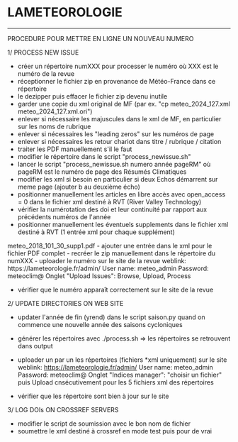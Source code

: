 # LAMETEOROLOGIE
------------------

PROCEDURE POUR METTRE EN LIGNE UN NOUVEAU NUMERO

1/ PROCESS NEW ISSUE
- créer un répertoire numXXX pour processer le numéro où XXX est le numéro de la revue
- réceptionner le fichier zip en provenance de Météo-France dans ce répertoire 
- le dezipper puis effacer le fichier zip devenu inutile
- garder une copie du xml original de MF (par ex. "cp meteo_2024_127.xml meteo_2024_127.xml.ori")
- enlever si nécessaire les majuscules dans le xml de MF, en particulier sur les noms de rubrique 
- enlever si nécessaires les "leading zeros" sur les numéros de page
- enlever si nécessaires les retour chariot dans titre / rubrique / citation
- traiter les PDF manuellement s'il le faut 
- modifier le répertoire dans le script "process_newissue.sh"
- lancer le script "process_newissue.sh numero année pageRM" où pageRM est le numéro de page des Résumés Climatiques
- modifier les xml si besoin en particulier si deux Echos démarrent sur meme page (ajouter b au deuxième écho)
- positionner manuellement les articles en libre accès avec open_access = 0 dans le fichier xml destiné à RVT (River Valley Technology)
- vérifier la numérotation des doi et leur continuité par rapport aux précédents numéros de l'année 
- positionner manuellement les éventuels supplements dans le fichier xml destiné à RVT (1 entrée xml pour chaque supplément)
<supplement>
   <fichier>meteo_2018_101_30_supp1.pdf</fichier>
</supplement>
- ajouter une entrée dans le xml pour le fichier PDF complet
- recréer le zip manuellement dans le répertoire du numXXX
- uploader le numéro sur le site de la revue 
weblink: https://lameteorologie.fr/admin/
User name: meteo_admin
Password: meteoclim@
Onglet "Upload Issues": Browse, Upload, Process

- vérifier que le numéro apparaît correctement sur le site de la revue


2/ UPDATE DIRECTORIES ON WEB SITE 
- updater l'année de fin (yrend) dans le script saison.py quand on commence une nouvelle année des saisons cycloniques
- générer les répertoires avec ./process.sh => les répertoires se retrouvent dans output
- uploader un par un les répertoires (fichiers *xml uniquement) sur le site
weblink: https://lameteorologie.fr/admin/
User name: meteo_admin
Password: meteoclim@
Onglet "Indices manager": "choisir un fichier" puis Upload cnsécutivement pour les 5 fichiers xml des répertoires

- vérifier que les répertoire sont bien à jour sur le site


3/ LOG DOIs ON CROSSREF SERVERS
- modifier le script de soumission avec le bon nom de fichier
- soumettre le xml destiné à crossref en mode test puis pour de vrai
